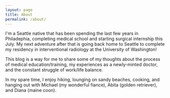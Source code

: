 ```yaml
---
layout: page
title: About
permalink: /about/
---
```


I'm a Seattle native that has been spending the last few years in Philadephia, completing medical school and starting surgical internship this July. My next adventure after that is going back home to Seattle to complete my residency in interventional radiology at the University of Washington! 

This blog is a way for me to share some of my thoughts about the process of medical education/training, my experiences as a newly-minted doctor, and the constant struggle of work/life balance. 

In my spare time, I enjoy hiking, lounging on sandy beaches, cooking, and hanging out with Michael (my wonderful fiance), Abita (golden retriever), and Diana (maine coon). 



